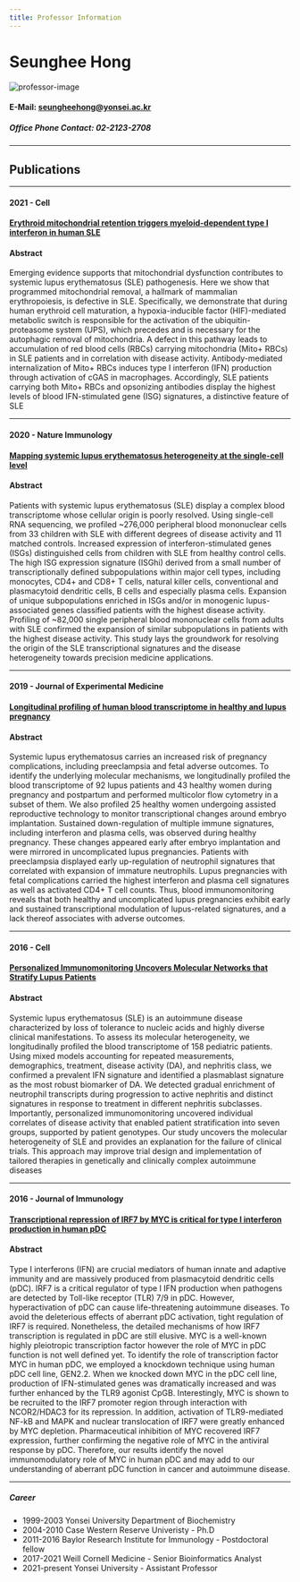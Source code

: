 ```yaml
---
title: Professor Information
---
```


# Seunghee Hong
![professor-image](https://biochem.yonsei.ac.kr/_attach/image/2022/04/thumb_HOadnbamuFNqELFlFWGx.jpg)
#### E-Mail: seungheehong@yonsei.ac.kr
##### Office Phone Contact: 02-2123-2708
---
## Publications
---
#### 2021 - Cell
#### [Erythroid mitochondrial retention triggers myeloid-dependent type I interferon in human SLE](https://pubmed.ncbi.nlm.nih.gov/34384544/)

#### Abstract
Emerging evidence supports that mitochondrial dysfunction contributes to systemic lupus erythematosus (SLE) pathogenesis. Here we show that programmed mitochondrial removal, a hallmark of mammalian erythropoiesis, is defective in SLE. Specifically, we demonstrate that during human erythroid cell maturation, a hypoxia-inducible factor (HIF)-mediated metabolic switch is responsible for the activation of the ubiquitin-proteasome system (UPS), which precedes and is necessary for the autophagic removal of mitochondria. A defect in this pathway leads to accumulation of red blood cells (RBCs) carrying mitochondria (Mito+ RBCs) in SLE patients and in correlation with disease activity. Antibody-mediated internalization of Mito+ RBCs induces type I interferon (IFN) production through activation of cGAS in macrophages. Accordingly, SLE patients carrying both Mito+ RBCs and opsonizing antibodies display the highest levels of blood IFN-stimulated gene (ISG) signatures, a distinctive feature of SLE

---
#### 2020 - Nature Immunology
#### [Mapping systemic lupus erythematosus heterogeneity at the single-cell level](https://www.nature.com/articles/s41590-020-0743-0)
#### Abstract
Patients with systemic lupus erythematosus (SLE) display a complex blood transcriptome whose cellular origin is poorly resolved. Using single-cell RNA sequencing, we profiled ~276,000 peripheral blood mononuclear cells from 33 children with SLE with different degrees of disease activity and 11 matched controls. Increased expression of interferon-stimulated genes (ISGs) distinguished cells from children with SLE from healthy control cells. The high ISG expression signature (ISGhi) derived from a small number of transcriptionally defined subpopulations within major cell types, including monocytes, CD4+ and CD8+ T cells, natural killer cells, conventional and plasmacytoid dendritic cells, B cells and especially plasma cells. Expansion of unique subpopulations enriched in ISGs and/or in monogenic lupus-associated genes classified patients with the highest disease activity. Profiling of ~82,000 single peripheral blood mononuclear cells from adults with SLE confirmed the expansion of similar subpopulations in patients with the highest disease activity. This study lays the groundwork for resolving the origin of the SLE transcriptional signatures and the disease heterogeneity towards precision medicine applications.

---
#### 2019 - Journal of Experimental Medicine
#### [Longitudinal profiling of human blood transcriptome in healthy and lupus pregnancy](https://pubmed.ncbi.nlm.nih.gov/30962246/)
#### Abstract
Systemic lupus erythematosus carries an increased risk of pregnancy complications, including preeclampsia and fetal adverse outcomes. To identify the underlying molecular mechanisms, we longitudinally profiled the blood transcriptome of 92 lupus patients and 43 healthy women during pregnancy and postpartum and performed multicolor flow cytometry in a subset of them. We also profiled 25 healthy women undergoing assisted reproductive technology to monitor transcriptional changes around embryo implantation. Sustained down-regulation of multiple immune signatures, including interferon and plasma cells, was observed during healthy pregnancy. These changes appeared early after embryo implantation and were mirrored in uncomplicated lupus pregnancies. Patients with preeclampsia displayed early up-regulation of neutrophil signatures that correlated with expansion of immature neutrophils. Lupus pregnancies with fetal complications carried the highest interferon and plasma cell signatures as well as activated CD4+ T cell counts. Thus, blood immunomonitoring reveals that both healthy and uncomplicated lupus pregnancies exhibit early and sustained transcriptional modulation of lupus-related signatures, and a lack thereof associates with adverse outcomes.

---
#### 2016 - Cell
#### [Personalized Immunomonitoring Uncovers Molecular Networks that Stratify Lupus Patients](https://pubmed.ncbi.nlm.nih.gov/27040498/)

#### Abstract
Systemic lupus erythematosus (SLE) is an autoimmune disease characterized by loss of tolerance to nucleic acids and highly diverse clinical manifestations. To assess its molecular heterogeneity, we longitudinally profiled the blood transcriptome of 158 pediatric patients. Using mixed models accounting for repeated measurements, demographics, treatment, disease activity (DA), and nephritis class, we confirmed a prevalent IFN signature and identified a plasmablast signature as the most robust biomarker of DA. We detected gradual enrichment of neutrophil transcripts during progression to active nephritis and distinct signatures in response to treatment in different nephritis subclasses. Importantly, personalized immunomonitoring uncovered individual correlates of disease activity that enabled patient stratification into seven groups, supported by patient genotypes. Our study uncovers the molecular heterogeneity of SLE and provides an explanation for the failure of clinical trials. This approach may improve trial design and implementation of tailored therapies in genetically and clinically complex autoimmune diseases

---

#### 2016 - Journal of Immunology
#### [Transcriptional repression of IRF7 by MYC is critical for type I interferon production in human pDC](https://www.ncbi.nlm.nih.gov/pmc/articles/PMC5101139/)

#### Abstract
Type I interferons (IFN) are crucial mediators of human innate and adaptive immunity and are massively produced from plasmacytoid dendritic cells (pDC). IRF7 is a critical regulator of type I IFN production when pathogens are detected by Toll-like receptor (TLR) 7/9 in pDC. However, hyperactivation of pDC can cause life-threatening autoimmune diseases. To avoid the deleterious effects of aberrant pDC activation, tight regulation of IRF7 is required. Nonetheless, the detailed mechanisms of how IRF7 transcription is regulated in pDC are still elusive. MYC is a well-known highly pleiotropic transcription factor however the role of MYC in pDC function is not well defined yet. To identify the role of transcription factor MYC in human pDC, we employed a knockdown technique using human pDC cell line, GEN2.2. When we knocked down MYC in the pDC cell line, production of IFN-stimulated genes was dramatically increased and was further enhanced by the TLR9 agonist CpGB. Interestingly, MYC is shown to be recruited to the IRF7 promoter region through interaction with NCOR2/HDAC3 for its repression. In addition, activation of TLR9-mediated NF-kB and MAPK and nuclear translocation of IRF7 were greatly enhanced by MYC depletion. Pharmaceutical inhibition of MYC recovered IRF7 expression, further confirming the negative role of MYC in the antiviral response by pDC. Therefore, our results identify the novel immunomodulatory role of MYC in human pDC and may add to our understanding of aberrant pDC function in cancer and autoimmune disease.

---

##### Career
* 1999-2003 Yonsei University Department of Biochemistry
* 2004-2010 Case Western Reserve Univeristy - Ph.D
* 2011-2016 Baylor Research Institute for Immunology - Postdoctoral fellow
* 2017-2021 Weill Cornell Medicine - Senior Bioinformatics Analyst
* 2021-present Yonsei University - Assistant Professor